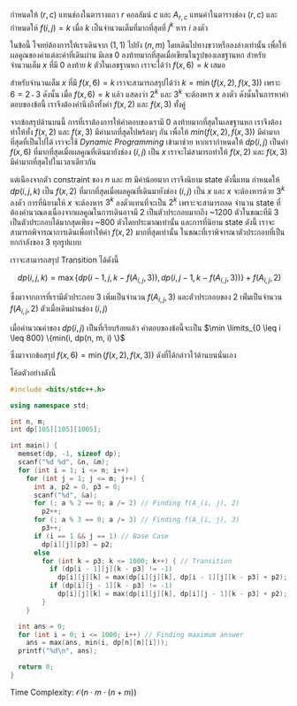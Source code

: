 กำหนดให้ $(r, c)$ แทนช่องในตารางแถว $r$ คอลลัมน์ $c$ และ $A_{r, c}$ แทนค่าในตารางช่อง $(r, c)$ และกำหนดให้ $f(i, j) = k$ เมื่อ $k$ เป็นจำนวนเต็มที่มากที่สุดที่ $j^k$ หาร $i$ ลงตัว

ในข้อนี้ โจทย์ต้องการให้เราเดินจาก $(1, 1)$ ไปยัง $(n, m)$ โดยเดินไปทางขวาหรือลงล่างเท่านั้น เพื่อให้ผลคูณของค่าแต่ละค่าที่เดินผ่าน มีเลข 0 ลงท้ายมากที่สุดเมื่อเขียนในรูปของเลขฐานหก สำหรับจำนวนเต็ม $x$ ที่มี 0 ลงท้าย $k$ ตัวในเลขฐานหก เราจะได้ว่า $f(x, 6) = k$ เสมอ

สำหรับจำนวนเต็ม $x$ ที่มี $f(x, 6) = k$ เราจะสามารถสรุปได้ว่า $k = \min(f(x, 2), f(x, 3))$ เพราะ $6 = 2 \cdot 3$ ดังนั้น เมื่อ $f(x, 6) = k$ แล้ว แสดงว่า $2^k$ และ $3^k$ จะต้องหาร $x$ ลงตัว ดังนั้นในการหาคำตอบของข้อนี้ เราจึงต้องคำนึงถึงทั้งค่า $f(x, 2)$ และ $f(x, 3)$ ทั้งคู่

จากข้อสรุปด้านบนนี้ การที่เราต้องการให้คำตอบของเรามี 0 ลงท้ายมากที่สุดในเลขฐานหก เราจึงต้องทำให้ทั้ง $f(x, 2)$ และ $f(x, 3)$ มีค่ามากที่สุดไปพร้อมๆ กัน เพื่อให้ $min(f(x, 2), f(x, 3))$ มีค่ามากที่สุดที่เป็นไปได้ เราจะใช้ *Dynamic Programming* เข้ามาช่วย หากเรากำหนดให้ $dp(i, j)$ เป็นค่า $f(x, 6)$ ที่มากที่สุดเมื่อผลคูณที่เดินมายังช่อง $(i, j)$ เป็น $x$ เราจะไม่สามารถทำให้ $f(x, 2)$ และ $f(x, 3)$ มีค่ามากที่สุดไปในเวลาเดียวกัน

แต่เนืองจากตัว constraint ของ $n$ และ $m$ มีค่าน้อยมาก เราจึงนิยาม state ดังนี้แทน กำหนดให้ $dp(i, j, k)$ เป็น $f(x, 2)$ ที่มากที่สุดเมื่อผลคูณที่เดินมายังช่อง $(i, j)$ เป็น $x$ และ $x$ จะต้องหารด้วย $3^k$ ลงตัว การที่นิยามให้ $x$ จะต้องหาร $3^k$ ลงตัวแทนที่จะเป็น $2^k$ เพราะจะสามารถลด จำนวน state ที่ต้องคำนวณลงเนื่องจากผลคูณในการเดินอาจมี 2 เป็นตัวประกอบมากถึง ~1200 ตัวในขณะที่มี 3 เป็นตัวประกอบได้มากสุดเพียง ~800 ตัวโดยประมาณเท่านั้น และการที่นิยาม state ดังนี้ เราจะสามารถพิจารณาการเดินเพื่อทำให้ค่า $f(x, 2)$ มากที่สุดเท่านั้น ในขณะที่เราพิจารณาตัวประกอบที่เป็นยกกำลังของ 3 ทุกรูปแบบ

เราจะสามารถสรุป Transition ได้ดังนี้

$$dp(i, j, k) = \max\{dp(i - 1, j, k - f(A_{i, j}, 3)), dp(i, j - 1, k - f(A_{i, j}, 3))\} + f(A_{i, j}, 2)$$

ซึ่งมาจากการที่เรามีตัวประกอบ 3 เพิ่มเป็นจำนวน $f(A_{i, j}, 3)$ และตัวประกอบของ 2 เพิ่่มเป็นจำนวน $f(A_{i, j}, 2)$ ตัวเมื่อเดินผ่านช่อง $(i, j)$

เมื่อคำนวณค่าของ $dp(i, j)$ เป็นที่เรียบร้อยแล้ว คำตอบของข้อนี้จะเป็น $\min \limits_{0 \leq i \leq 800} \{min(i, dp(n, m, i) \}$

ซึ่งมาจากข้อสรุป $f(x, 6) = \min(f(x, 2), f(x, 3))$ ดังที่ได้กล่าวไว้ด้านบนนั่นเอง

โค้ดตัวอย่างดังนี้

```cpp
#include <bits/stdc++.h>

using namespace std;

int n, m;
int dp[105][105][1005];

int main() {
  memset(dp, -1, sizeof dp);
  scanf("%d %d", &n, &m);
  for (int i = 1; i <= n; i++)
    for (int j = 1; j <= m; j++) {
      int a, p2 = 0, p3 = 0;
      scanf("%d", &a);
      for (; a % 2 == 0; a /= 2) // Finding f(A_(i, j), 2)
        p2++;
      for (; a % 3 == 0; a /= 3) // Finding f(A_(i, j), 3)
        p3++;
      if (i == 1 && j == 1) // Base Case
        dp[i][j][p3] = p2;
      else
        for (int k = p3; k <= 1000; k++) { // Transition
          if (dp[i - 1][j][k - p3] != -1)
            dp[i][j][k] = max(dp[i][j][k], dp[i - 1][j][k - p3] + p2);
          if (dp[i][j - 1][k - p3] != -1)
            dp[i][j][k] = max(dp[i][j][k], dp[i][j - 1][k - p3] + p2);
        }
    }

  int ans = 0;
  for (int i = 0; i <= 1000; i++) // Finding maximum answer
    ans = max(ans, min(i, dp[n][m][i]));
  printf("%d\n", ans);

  return 0;
}
```

Time Complexity: $\mathcal{O}(n \cdot m \cdot (n + m))$
